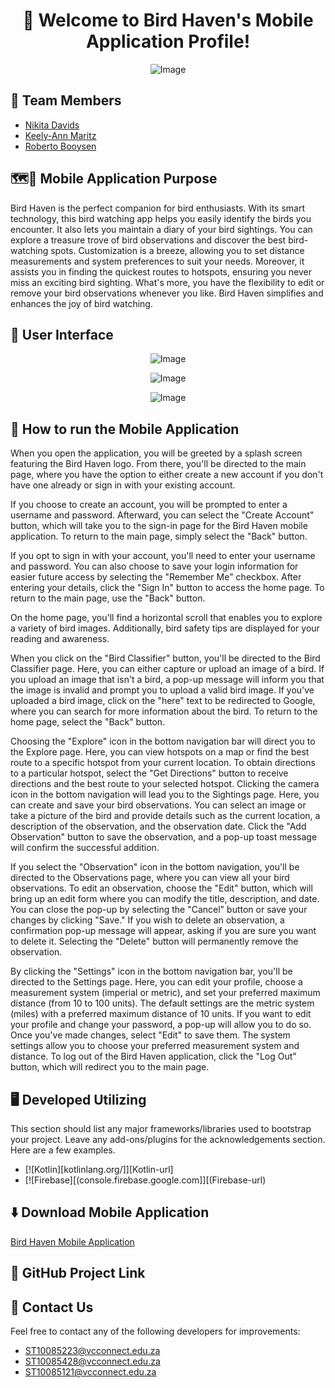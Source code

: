 <h1 align="center">👋 Welcome to Bird Haven's Mobile Application Profile!</h1>

<p align="center"><img src="https://github.com/Keely-Ann/ReadMeBirdHavenTest/assets/101563674/ef040045-ceb6-42fe-b954-819278c7cdfd" alt="Image"></p>

## 👥 Team Members 
* [Nikita Davids](https://github.com/Nikita-Davids/)
* [Keely-Ann Maritz](https://github.com/Keely-Ann/)
* [Roberto Booysen](https://github.com/RobertoBooysen/)

## 🗺️📍 Mobile Application Purpose
Bird Haven is the perfect companion for bird enthusiasts. With its smart technology, this bird watching app helps you easily identify the birds you encounter. It also lets you maintain a diary of your bird sightings. You can explore a treasure trove of bird observations and discover the best bird-watching spots. Customization is a breeze, allowing you to set distance measurements and system preferences to suit your needs. Moreover, it assists you in finding the quickest routes to hotspots, ensuring you never miss an exciting bird sighting. What's more, you have the flexibility to edit or remove your bird observations whenever you like. Bird Haven simplifies and enhances the joy of bird watching.

## 📱 User Interface
<p align="center"><img src="https://github.com/Keely-Ann/ReadMeBirdHavenTest/assets/101563674/c26afee9-6a1a-4fda-96d6-bb390ff4081b" alt="Image"></p>
<p align="center"><img src="https://github.com/Keely-Ann/ReadMeBirdHavenTest/assets/101563674/073363dd-2d3b-4845-af2e-59357b40fc10" alt="Image"></p>
<p align="center"><img src="https://github.com/Keely-Ann/ReadMeBirdHavenTest/assets/101563674/d7c31662-ea9d-40af-940f-06e1c5d593a6" alt="Image"></p>

## 📖 How to run the Mobile Application
When you open the application, you will be greeted by a splash screen featuring the Bird Haven logo. From there, you'll be directed to the main page, where you have the option to either create a new account if you don't have one already or sign in with your existing account.

If you choose to create an account, you will be prompted to enter a username and password. Afterward, you can select the "Create Account" button, which will take you to the sign-in page for the Bird Haven mobile application. To return to the main page, simply select the "Back" button.

If you opt to sign in with your account, you'll need to enter your username and password. You can also choose to save your login information for easier future access by selecting the "Remember Me" checkbox. After entering your details, click the "Sign In" button to access the home page. To return to the main page, use the "Back" button.

On the home page, you'll find a horizontal scroll that enables you to explore a variety of bird images. Additionally, bird safety tips are displayed for your reading and awareness.

When you click on the "Bird Classifier" button, you'll be directed to the Bird Classifier page. Here, you can either capture or upload an image of a bird. If you upload an image that isn't a bird, a pop-up message will inform you that the image is invalid and prompt you to upload a valid bird image. If you've uploaded a bird image, click on the "here" text to be redirected to Google, where you can search for more information about the bird. To return to the home page, select the "Back" button.

Choosing the "Explore" icon in the bottom navigation bar will direct you to the Explore page. Here, you can view hotspots on a map or find the best route to a specific hotspot from your current location. To obtain directions to a particular hotspot, select the "Get Directions" button to receive directions and the best route to your selected hotspot.
Clicking the camera icon in the bottom navigation will lead you to the Sightings page. Here, you can create and save your bird observations. You can select an image or take a picture of the bird and provide details such as the current location, a description of the observation, and the observation date. Click the "Add Observation" button to save the observation, and a pop-up toast message will confirm the successful addition.

If you select the "Observation" icon in the bottom navigation, you'll be directed to the Observations page, where you can view all your bird observations. To edit an observation, choose the "Edit" button, which will bring up an edit form where you can modify the title, description, and date. You can close the pop-up by selecting the "Cancel" button or save your changes by clicking "Save." If you wish to delete an observation, a confirmation pop-up message will appear, asking if you are sure you want to delete it. Selecting the "Delete" button will permanently remove the observation.

By clicking the "Settings" icon in the bottom navigation bar, you'll be directed to the Settings page. Here, you can edit your profile, choose a measurement system (imperial or metric), and set your preferred maximum distance (from 10 to 100 units). The default settings are the metric system (miles) with a preferred maximum distance of 10 units. If you want to edit your profile and change your password, a pop-up will allow you to do so. Once you've made changes, select "Edit" to save them. The system settings allow you to choose your preferred measurement system and distance. To log out of the Bird Haven application, click the "Log Out" button, which will redirect you to the main page.


## 🖥️ Developed Utilizing
This section should list any major frameworks/libraries used to bootstrap your project. Leave any add-ons/plugins for the acknowledgements section. Here are a few examples.
* [![Kotlin][kotlinlang.org/]][Kotlin-url]
* [![Firebase][(console.firebase.google.com]][(Firebase-url)

## ⬇️ Download Mobile Application 
[Bird Haven Mobile Application]()

## 🔗 GitHub Project Link


## 📧 Contact Us
Feel free to contact any of the following developers for improvements:
* [ST10085223@vcconnect.edu.za](mailto:ST10085223@vcconnect.edu.za)
* [ST10085428@vcconnect.edu.za](mailto:ST10085428@vcconnect.edu.za)
* [ST10085121@vcconnect.edu.za](mailto:ST10085121@vcconnect.edu.za)
